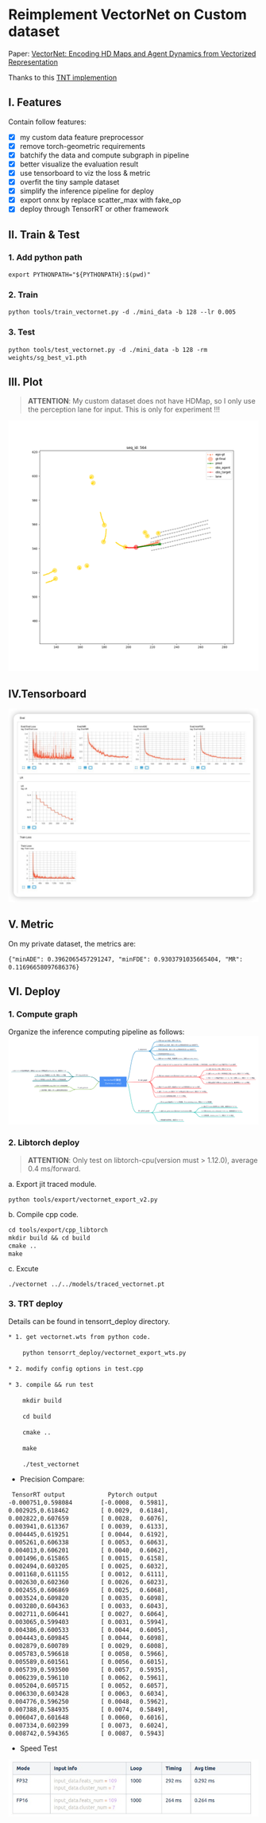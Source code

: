 # Reimplement VectorNet on Custom dataset

Paper: [VectorNet: Encoding HD Maps and Agent Dynamics from Vectorized Representation](https://arxiv.org/abs/2005.04259)

Thanks to this [TNT implemention](https://github.com/Henry1iu/TNT-Trajectory-Prediction)

## I. Features

Contain follow features:

- [x] my custom data feature preprocessor
- [x] remove torch-geometric requirements
- [x] batchify the data and compute subgraph in pipeline
- [x] better visualize the evaluation result
- [x] use tensorboard to viz the loss & metric
- [x] overfit the tiny sample dataset
- [x] simplify the inference pipeline for deploy
- [x] export onnx by replace scatter_max with fake_op
- [x] deploy through TensorRT or other framework

## II. Train & Test

### 1. Add python path

```
export PYTHONPATH="${PYTHONPATH}:$(pwd)"
```

### 2. Train

```
python tools/train_vectornet.py -d ./mini_data -b 128 --lr 0.005
```

### 3. Test

```
python tools/test_vectornet.py -d ./mini_data -b 128 -rm weights/sg_best_v1.pth
```

## III. Plot

> **ATTENTION**: My custom dataset does not have HDMap, so I only use the perception lane for input. This is only for experiment !!!

![](docs/viz.png)

## IV.Tensorboard

![](docs/vectornet_metric.png)

## V. Metric

On my private dataset, the metrics are:

```
{"minADE": 0.3962065457291247, "minFDE": 0.9303791035665404, "MR": 0.11696658097686376}
```

## VI. Deploy

### 1. Compute graph

Organize the inference computing pipeline as follows:
![](docs/VectorNet计算图.png)

### 2. Libtorch deploy

> **ATTENTION**: Only test on libtorch-cpu(version must > 1.12.0), average 0.4 ms/forward.

a. Export jit traced module.

```
python tools/export/vectornet_export_v2.py
```

b. Compile cpp code.

```
cd tools/export/cpp_libtorch
mkdir build && cd build
cmake ..
make
```

c. Excute

```
./vectornet ../../models/traced_vectornet.pt
```

### 3. TRT deploy

Details can be found in tensorrt_deploy directory.

```
* 1. get vectornet.wts from python code.

    python tensorrt_deploy/vectornet_export_wts.py

* 2. modify config options in test.cpp

* 3. compile && run test

    mkdir build

    cd build

    cmake ..

    make

    ./test_vectornet
```

- Precision Compare:

```
 TensorRT output            Pytorch output
-0.000751,0.598084        [-0.0008,  0.5981],
0.002925,0.618462         [ 0.0029,  0.6184],
0.002822,0.607659         [ 0.0028,  0.6076],
0.003941,0.613367         [ 0.0039,  0.6133],
0.004445,0.619251         [ 0.0044,  0.6192],
0.005261,0.606338         [ 0.0053,  0.6063],
0.004013,0.606201         [ 0.0040,  0.6062],
0.001496,0.615865         [ 0.0015,  0.6158],
0.002494,0.603205         [ 0.0025,  0.6032],
0.001168,0.611155         [ 0.0012,  0.6111],
0.002630,0.602360         [ 0.0026,  0.6023],
0.002455,0.606869         [ 0.0025,  0.6068],
0.003524,0.609820         [ 0.0035,  0.6098],
0.003280,0.604363         [ 0.0033,  0.6043],
0.002711,0.606441         [ 0.0027,  0.6064],
0.003065,0.599403         [ 0.0031,  0.5994],
0.004386,0.600533         [ 0.0044,  0.6005],
0.004443,0.609845         [ 0.0044,  0.6098],
0.002879,0.600789         [ 0.0029,  0.6008],
0.005783,0.596618         [ 0.0058,  0.5966],
0.005589,0.601561         [ 0.0056,  0.6015],
0.005739,0.593500         [ 0.0057,  0.5935],
0.006239,0.596110         [ 0.0062,  0.5961],
0.005204,0.605715         [ 0.0052,  0.6057],
0.006330,0.603428         [ 0.0063,  0.6034],
0.004776,0.596250         [ 0.0048,  0.5962],
0.007388,0.584935         [ 0.0074,  0.5849],
0.006047,0.601648         [ 0.0060,  0.6016],
0.007334,0.602399         [ 0.0073,  0.6024],
0.008742,0.594365         [ 0.0087,  0.5943]

```

- Speed Test

![](docs/time.jpg)
